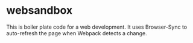 # websandbox
This is boiler plate code for a web development. It uses Browser-Sync to auto-refresh the page when Webpack detects a change.
